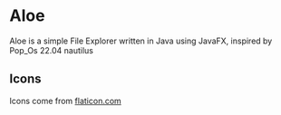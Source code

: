 # Aloe
Aloe is a simple File Explorer written in Java using JavaFX, inspired by Pop_Os 22.04 nautilus

## Icons
 Icons come from [flaticon.com](https://www.flaticon.com/)
